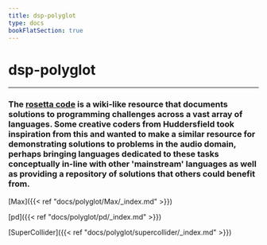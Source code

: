 ```yaml
---
title: dsp-polyglot
type: docs
bookFlatSection: true
---
```


# dsp-polyglot
---

### The [rosetta code](https://rosettacode.org/wiki/Rosetta_Code) is a wiki-like resource that documents solutions to programming challenges across a vast array of languages. Some creative coders from Huddersfield took inspiration from this and wanted to make a similar resource for demonstrating solutions to problems in the audio domain, perhaps bringing languages dedicated to these tasks conceptually in-line with other 'mainstream' languages as well as providing a repository of solutions that others could benefit from.

[Max]({{< ref "docs/polyglot/Max/_index.md" >}})

[pd]({{< ref "docs/polyglot/pd/_index.md" >}})

[SuperCollider]({{< ref "docs/polyglot/supercollider/_index.md" >}})










